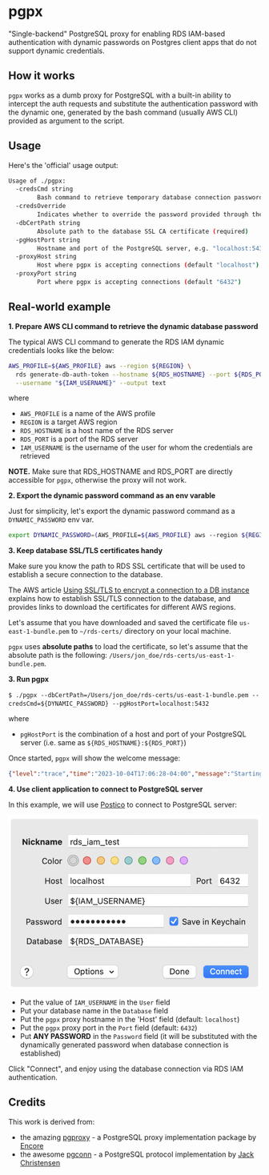 # pgpx
"Single-backend" PostgreSQL proxy for enabling RDS IAM-based authentication with dynamic passwords on Postgres client apps that do not support dynamic credentials.

## How it works

`pgpx` works as a dumb proxy for PostgreSQL with a built-in ability to intercept the auth requests and substitute the authentication password with the dynamic one, generated by the bash command (usually AWS CLI) provided as argument to the script.

## Usage

Here's the 'official' usage output:

```bash
Usage of ./pgpx:
  -credsCmd string
    	Bash command to retrieve temporary database connection password
  -credsOverride
    	Indicates whether to override the password provided through the client application (default true)
  -dbCertPath string
    	Absolute path to the database SSL CA certificate (required)
  -pgHostPort string
    	Hostname and port of the PostgreSQL server, e.g. "localhost:5432" (required)
  -proxyHost string
    	Host where pgpx is accepting connections (default "localhost")
  -proxyPort string
    	Port where pgpx is accepting connections (default "6432")
```

## Real-world example

**1. Prepare AWS CLI command to retrieve the dynamic database password**

The typical AWS CLI command to generate the RDS IAM dynamic credentials looks like the below:

```bash
AWS_PROFILE=${AWS_PROFILE} aws --region ${REGION} \
  rds generate-db-auth-token --hostname ${RDS_HOSTNAME} --port ${RDS_PORT} \
  --username "${IAM_USERNAME}" --output text
```

where 
- `AWS_PROFILE` is a name of the AWS profile
- `REGION` is a target AWS region
- `RDS_HOSTNAME` is a host name of the RDS server
- `RDS_PORT` is a port of the RDS server
- `IAM_USERNAME` is the username of the user for whom the credentials are retrieved

**NOTE.** Make sure that RDS_HOSTNAME and RDS_PORT are directly accessible for `pgpx`, otherwise the proxy will not work.

**2. Export the dynamic password command as an env varable**

Just for simplicity, let's export the dynamic password command as a `DYNAMIC_PASSWORD` env var.

```bash
export DYNAMIC_PASSWORD=(AWS_PROFILE=${AWS_PROFILE} aws --region ${REGION} rds generate-db-auth-token --hostname ${RDS_HOSTNAME} --port ${RDS_PORT} --username "${IAM_USERNAME}" --output text)
```

**3. Keep database SSL/TLS certificates handy**

Make sure you know the path to RDS SSL certificate that will be used to establish a secure connection to the database.

The AWS article [Using SSL/TLS to encrypt a connection to a DB instance](https://docs.aws.amazon.com/AmazonRDS/latest/UserGuide/UsingWithRDS.SSL.html) explains how to establish SSL/TLS connection to the database, and provides links to download the certificates for different AWS regions.

Let's assume that you have downloaded and saved the certificate file `us-east-1-bundle.pem` to `~/rds-certs/` directory on your local machine. 

`pgpx` uses **absolute paths** to load the certificate, so let's assume that the absolute path is the following: `/Users/jon_doe/rds-certs/us-east-1-bundle.pem`.

**3. Run pgpx**

`$ ./pgpx --dbCertPath=/Users/jon_doe/rds-certs/us-east-1-bundle.pem --credsCmd=${DYNAMIC_PASSWORD} --pgHostPort=localhost:5432`

where
- `pgHostPort` is the combination of a host and port of your PostgreSQL server (i.e. same as `${RDS_HOSTNAME}:${RDS_PORT}`)

Once started, `pgpx` will show the welcome message:
```json
{"level":"trace","time":"2023-10-04T17:06:28-04:00","message":"Starting PostgreSQL proxy on localhost:6432 ..."}
```

**4. Use client application to connect to PostgreSQL server**

In this example, we will use [Postico](https://eggerapps.at/postico2/) to connect to PostgreSQL server:

![Postico DB Connection Configuration](postico-connection-configuration.png)

- Put the value of `IAM_USERNAME` in the `User` field
- Put your database name in the `Database` field
- Put the `pgpx` proxy hostname in the 'Host' field (default: `localhost`)
- Put the `pgpx` proxy port in the `Port` field (default: `6432`)
- Put **ANY PASSWORD** in the `Password` field (it will be substituted with the dynamically generated password when database connection is established)

Click "Connect", and enjoy using the database connection via RDS IAM authentication.

## Credits

This work is derived from:

* the amazing [pgproxy](https://github.com/encoredev/encore/tree/main/pkg/pgproxy) - a PostgreSQL proxy implementation package by [Encore](https://encore.dev/)
* the awesome [pgconn](https://github.com/jackc/pgconn) - a PostgreSQL protocol implementation by [Jack Christensen](https://github.com/jackc)

